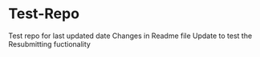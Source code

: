 # Test-Repo
Test repo for last updated date 
Changes in Readme file 
Update to test the Resubmitting fuctionality
